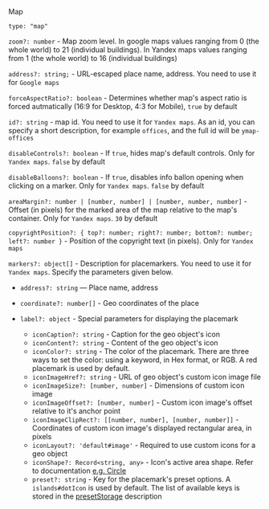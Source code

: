 Map

`type: "map"`

`zoom?: number` - Map zoom level. In google maps values ranging from 0 (the whole world) to 21 (individual buildings). In Yandex maps values ranging from 1 (the whole world) to 16 (individual buildings)

`address?: string;` - URL-escaped place name, address. You need to use it for `Google maps`

`forceAspectRatio?: boolean` - Determines whether map's aspect ratio is forced autmatically (16:9 for Desktop, 4:3 for Mobile), `true` by default

`id?: string` - map id. You need to use it for `Yandex maps`. As an id, you can specify a short description, for example `offices`, and the full id will be `ymap-offices`

`disableControls?: boolean` - If `true`, hides map's default controls. Only for `Yandex maps`. `false` by default

`disableBalloons?: boolean` - If `true`, disables info ballon opening when clicking on a marker. Only for `Yandex maps`. `false` by default

`areaMargin?: number | [number, number] | [number, number, number]` - Offset (in pixels) for the marked area of the map relative to the map's container. Only for `Yandex maps`. `30` by default

`copyrightPosition?: { top?: number; right?: number; bottom?: number; left?: number }` - Position of the copyright text (in pixels). Only for `Yandex maps`

`markers?: object[]` - Description for placemarkers. You need to use it for `Yandex maps`. Specify the parameters given below.

- `address?: string` — Place name, address
- `coordinate?: number[]` - Geo coordinates of the place
- `label?: object` - Special parameters for displaying the placemark

  - `iconCaption?: string` - Caption for the geo object's icon
  - `iconContent?: string` - Content of the geo object's icon
  - `iconColor?: string` - The color of the placemark. There are three ways to set the color: using a keyword, in Hex format, or RGB. A red placemark is used by default.
  - `iconImageHref?: string` - URL of geo object's custom icon image file
  - `iconImageSize?: [number, number]` - Dimensions of custom icon image
  - `iconImageOffset?: [number, number]` - Custom icon image's offset relative to it's anchor point
  - `iconImageClipRect?: [[number, number], [number, number]]` - Coordinates of custom icon image's displayed rectangular area, in pixels
  - `iconLayout?: 'default#image'` - Required to use custom icons for a geo object
  - `iconShape?: Record<string, any>` - Icon's active area shape. Refer to documentation [e.g. Circle](https://yandex.ru/dev/jsapi-v2-1/doc/ru/v2-1/ref/reference/shape.Circle)
  - `preset?: string` - Key for the placemark's preset options. A `islands#dotIcon` is used by default. The list of available keys is stored in the [presetStorage](https://yandex.com/dev/maps/jsapi/doc/2.1/ref/reference/option.presetStorage.html) description
